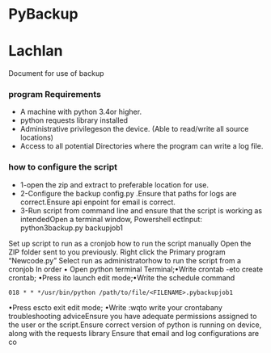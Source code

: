 # PyBackup
# Lachlan 



Document for use of backup 

### program Requirements
* A machine with python 3.4or higher.
* python requests library installed 
* Administrative privilegeson the device. (Able to read/write all source locations)  
* Access to all potential Directories where the program can write a log file.

### how to configure the script
* 1-open the zip and extract to preferable location for use.
* 2-Configure the backup config.py .Ensure that paths for logs are correct.Ensure api enpoint for email is correct. 
* 3-Run script from command line and ensure that the script is working as intendedOpen a terminal window, Powershell ectInput: python3backup.py backupjob1


Set up script to run as a cronjob how to run the script manually 
Open the ZIP folder sent to you previously. 
Right click the Primary program “Newcode.py” Select run as administratorhow to run the script from a cronjob In order •
Open python terminal Terminal;•Write crontab -eto create crontab;
•Press ito launch edit mode;•Write the schedule command 
```
018 * * */usr/bin/python /path/to/file/<FILENAME>.pybackupjob1

```
•Press escto exit edit mode;
•Write :wqto write your crontabany troubleshooting adviceEnsure you have adequate permissions assigned to the user or the script.Ensure correct version of python is running on device, along with the requests library Ensure that email and log configurations are co

